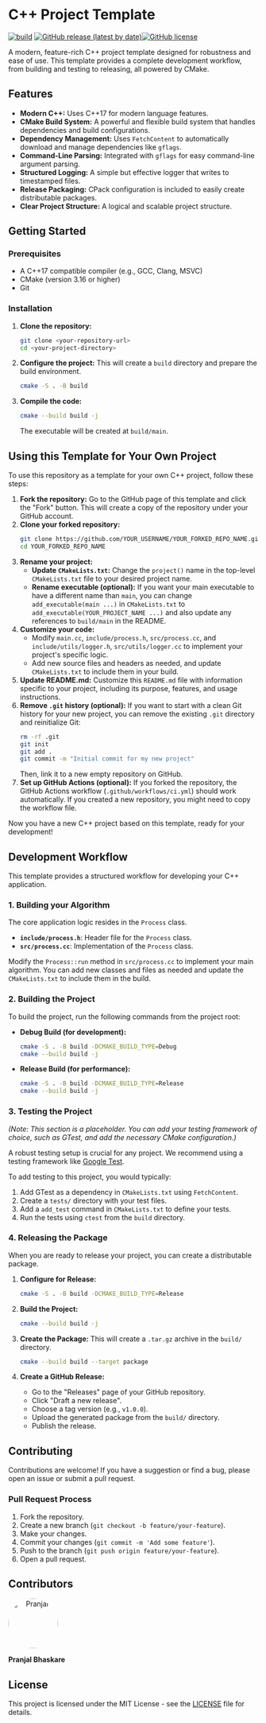 # C++ Project Template

[![build](https://github.com/Pranjalab/cpp_template_project/actions/workflows/ci.yml/badge.svg)](https://github.com/Pranjalab/cpp_template_project/actions/workflows/ci.yml)
[![GitHub release (latest by date)](https://img.shields.io/github/v/release/Pranjalab/cpp_template_project)](https://github.com/Pranjalab/cpp_template_project/releases)[![GitHub license](https://img.shields.io/github/license/Pranjalab/cpp_template_project)](LICENSE)

A modern, feature-rich C++ project template designed for robustness and ease of use. This template provides a complete development workflow, from building and testing to releasing, all powered by CMake.

## Features

- **Modern C++:** Uses C++17 for modern language features.
- **CMake Build System:** A powerful and flexible build system that handles dependencies and build configurations.
- **Dependency Management:** Uses `FetchContent` to automatically download and manage dependencies like `gflags`.
- **Command-Line Parsing:** Integrated with `gflags` for easy command-line argument parsing.
- **Structured Logging:** A simple but effective logger that writes to timestamped files.
- **Release Packaging:** CPack configuration is included to easily create distributable packages.
- **Clear Project Structure:** A logical and scalable project structure.

## Getting Started

### Prerequisites

- A C++17 compatible compiler (e.g., GCC, Clang, MSVC)
- CMake (version 3.16 or higher)
- Git

### Installation

1.  **Clone the repository:**
    ```bash
    git clone <your-repository-url>
    cd <your-project-directory>
    ```

2.  **Configure the project:**
    This will create a `build` directory and prepare the build environment.
    ```bash
    cmake -S . -B build
    ```

3.  **Compile the code:**
    ```bash
    cmake --build build -j
    ```
    The executable will be created at `build/main`.

## Using this Template for Your Own Project

To use this repository as a template for your own C++ project, follow these steps:

1.  **Fork the repository:** Go to the GitHub page of this template and click the "Fork" button. This will create a copy of the repository under your GitHub account.
2.  **Clone your forked repository:**
    ```bash
    git clone https://github.com/YOUR_USERNAME/YOUR_FORKED_REPO_NAME.git
    cd YOUR_FORKED_REPO_NAME
    ```
3.  **Rename your project:**
    *   **Update `CMakeLists.txt`:** Change the `project()` name in the top-level `CMakeLists.txt` file to your desired project name.
    *   **Rename executable (optional):** If you want your main executable to have a different name than `main`, you can change `add_executable(main ...)` in `CMakeLists.txt` to `add_executable(YOUR_PROJECT_NAME ...)` and also update any references to `build/main` in the README.
4.  **Customize your code:**
    *   Modify `main.cc`, `include/process.h`, `src/process.cc`, and `include/utils/logger.h`, `src/utils/logger.cc` to implement your project's specific logic.
    *   Add new source files and headers as needed, and update `CMakeLists.txt` to include them in your build.
5.  **Update README.md:** Customize this `README.md` file with information specific to your project, including its purpose, features, and usage instructions.
6.  **Remove `.git` history (optional):** If you want to start with a clean Git history for your new project, you can remove the existing `.git` directory and reinitialize Git:
    ```bash
    rm -rf .git
    git init
    git add .
    git commit -m "Initial commit for my new project"
    ```
    Then, link it to a new empty repository on GitHub.
7.  **Set up GitHub Actions (optional):** If you forked the repository, the GitHub Actions workflow (`.github/workflows/ci.yml`) should work automatically. If you created a new repository, you might need to copy the workflow file.

Now you have a new C++ project based on this template, ready for your development!

## Development Workflow

This template provides a structured workflow for developing your C++ application.

### 1. Building your Algorithm

The core application logic resides in the `Process` class.

- **`include/process.h`**: Header file for the `Process` class.
- **`src/process.cc`**: Implementation of the `Process` class.

Modify the `Process::run` method in `src/process.cc` to implement your main algorithm. You can add new classes and files as needed and update the `CMakeLists.txt` to include them in the build.

### 2. Building the Project

To build the project, run the following commands from the project root:

- **Debug Build (for development):**
  ```bash
  cmake -S . -B build -DCMAKE_BUILD_TYPE=Debug
  cmake --build build -j
  ```

- **Release Build (for performance):**
  ```bash
  cmake -S . -B build -DCMAKE_BUILD_TYPE=Release
  cmake --build build -j
  ```

### 3. Testing the Project

_(Note: This section is a placeholder. You can add your testing framework of choice, such as GTest, and add the necessary CMake configuration.)_

A robust testing setup is crucial for any project. We recommend using a testing framework like [Google Test](https://github.com/google/googletest).

To add testing to this project, you would typically:
1.  Add GTest as a dependency in `CMakeLists.txt` using `FetchContent`.
2.  Create a `tests/` directory with your test files.
3.  Add a `add_test` command in `CMakeLists.txt` to define your tests.
4.  Run the tests using `ctest` from the `build` directory.

### 4. Releasing the Package

When you are ready to release your project, you can create a distributable package.

1.  **Configure for Release:**
    ```bash
    cmake -S . -B build -DCMAKE_BUILD_TYPE=Release
    ```

2.  **Build the Project:**
    ```bash
    cmake --build build -j
    ```

3.  **Create the Package:**
    This will create a `.tar.gz` archive in the `build/` directory.
    ```bash
    cmake --build build --target package
    ```

4.  **Create a GitHub Release:**
    - Go to the "Releases" page of your GitHub repository.
    - Click "Draft a new release".
    - Choose a tag version (e.g., `v1.0.0`).
    - Upload the generated package from the `build/` directory.
    - Publish the release.

## Contributing

Contributions are welcome! If you have a suggestion or find a bug, please open an issue or submit a pull request.

### Pull Request Process

1.  Fork the repository.
2.  Create a new branch (`git checkout -b feature/your-feature`).
3.  Make your changes.
4.  Commit your changes (`git commit -m 'Add some feature'`).
5.  Push to the branch (`git push origin feature/your-feature`).
6.  Open a pull request.

## Contributors


<a href="https://github.com/Pranjal-neo" align="center">
  <img src="https://github.com/Pranjal-neo.png" alt="Pranjal" width="100" height="100" style="border-radius:50%;" />
</a>  
  
**Pranjal Bhaskare** 
## License

This project is licensed under the MIT License - see the [LICENSE](LICENSE) file for details.
